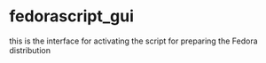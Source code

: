 # fedorascript_gui
this is the interface for activating the script for preparing the Fedora distribution

